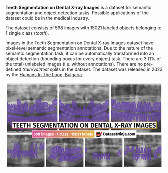 **Teeth Segmentation on Dental X-ray Images** is a dataset for semantic segmentation and object detection tasks. Possible applications of the dataset could be in the medical industry. 

The dataset consists of 598 images with 15021 labeled objects belonging to 1 single class (*tooth*).

Images in the Teeth Segmentation on Dental X-ray Images dataset have pixel-level semantic segmentation annotations. Due to the nature of the semantic segmentation task, it can be automatically transformed into an object detection (bounding boxes for every object) task. There are 3 (1% of the total) unlabeled images (i.e. without annotations). There are no pre-defined <i>train/val/test</i> splits in the dataset. The dataset was released in 2023 by the [Humans In The Loop, Bulgaria](https://humansintheloop.org/).

<img src="https://github.com/dataset-ninja/teeth-segmentation/raw/main/visualizations/poster.png">
